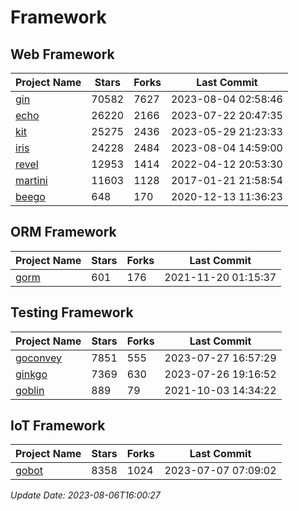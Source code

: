 # Framework

## Web Framework
| Project Name | Stars | Forks | Last Commit |
| ------------ | ----- | ----- | ----------- |
| [gin](https://github.com/gin-gonic/gin) | 70582 | 7627 | 2023-08-04 02:58:46 |
| [echo](https://github.com/labstack/echo) | 26220 | 2166 | 2023-07-22 20:47:35 |
| [kit](https://github.com/go-kit/kit) | 25275 | 2436 | 2023-05-29 21:23:33 |
| [iris](https://github.com/kataras/iris) | 24228 | 2484 | 2023-08-04 14:59:00 |
| [revel](https://github.com/revel/revel) | 12953 | 1414 | 2022-04-12 20:53:30 |
| [martini](https://github.com/go-martini/martini) | 11603 | 1128 | 2017-01-21 21:58:54 |
| [beego](https://github.com/astaxie/beego) | 648 | 170 | 2020-12-13 11:36:23 |

## ORM Framework
| Project Name | Stars | Forks | Last Commit |
| ------------ | ----- | ----- | ----------- |
| [gorm](https://github.com/jinzhu/gorm) | 601 | 176 | 2021-11-20 01:15:37 |

## Testing Framework
| Project Name | Stars | Forks | Last Commit |
| ------------ | ----- | ----- | ----------- |
| [goconvey](https://github.com/smartystreets/goconvey) | 7851 | 555 | 2023-07-27 16:57:29 |
| [ginkgo](https://github.com/onsi/ginkgo) | 7369 | 630 | 2023-07-26 19:16:52 |
| [goblin](https://github.com/franela/goblin) | 889 | 79 | 2021-10-03 14:34:22 |

## IoT Framework
| Project Name | Stars | Forks | Last Commit |
| ------------ | ----- | ----- | ----------- |
| [gobot](https://github.com/hybridgroup/gobot) | 8358 | 1024 | 2023-07-07 07:09:02 |

*Update Date: 2023-08-06T16:00:27*